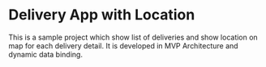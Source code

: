# Delivery App with Location

This is a sample project which show list of deliveries and show location on map for each delivery detail. It is developed in MVP Architecture and dynamic data binding. 
